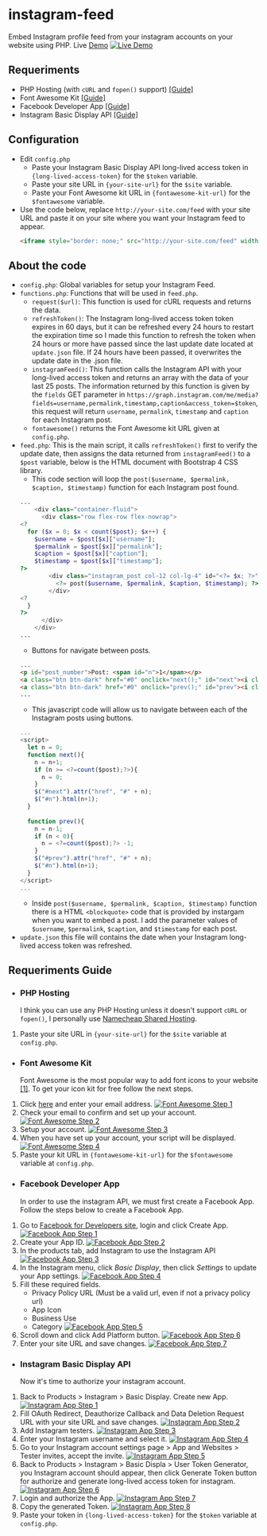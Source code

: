 # instagram-feed
Embed Instagram profile feed from your instagram accounts on your website using PHP.
Live [Demo](https://instagram-feed.yizack.com/demo/)
[![Live Demo](https://yizack.com/images/instagram-feed/font-awesome-1.jpg)](https://fontawesome.com/start)

## Requeriments
- PHP Hosting (with `cURL` and `fopen()` support) [[Guide]](#php-hosting)
- Font Awesome Kit [[Guide]](#font-awesome-kit)
- Facebook Developer App [[Guide]](#facebook-developer-app)
- Instagram Basic Display API [[Guide]](#instagram-basic-display-api)

## Configuration
- Edit `config.php`
  - Paste your Instagram Basic Display API long-lived access token in `{long-lived-access-token}` for the `$token` variable.
  - Paste your site URL in `{your-site-url}` for the `$site` variable.
  - Paste your Font Awesome kit URL in `{fontawesome-kit-url}` for the `$fontawesome` variable.
- Use the code below, replace `http://your-site.com/feed` with your site URL and paste it on your site where you want your Instagram feed to appear.
  ```html
  <iframe style="border: none;" src="http://your-site.com/feed" width="100%" height="745.4px"></iframe>
  ```

## About the code
- `config.php`: Global variables for setup your Instagram Feed.
- `functions.php`: Functions that will be used in `feed.php`.
  - `request($url)`: This function is used for cURL requests and returns the data.
  - `refreshToken()`:  The Instagram long-lived access token token expires in 60 days, but it can be refreshed every 24 hours to restart the expiration time so I made this function to refresh the token when 24 hours or more have passed since the last update date located at `update.json` file. If 24 hours have been passed, it overwrites the update date in the .json file.
  - `instagramFeed()`: This function calls the Instagram API with your long-lived access token and returns an array with the data of your last 25 posts. The information returned by this function is given by the `fields` GET parameter in `https://graph.instagram.com/me/media?fields=username,permalink,timestamp,caption&access_token=$token`, this request will return `username`, `permalink`, `timestamp` and `caption` for each Instagram post.
  - `fontawesome()` returns the Font Awesome kit URL given at `config.php`.
- `feed.php`: This is the main script, it calls `refreshToken()` first to verify the update date, then assigns the data returned from `instagramFeed()` to a `$post` variable, below is the HTML document with Bootstrap 4 CSS library.
  - This code section will loop the `post($username, $permalink, $caption, $timestamp)` function for each Instagram post found.
  ```php
  ...
      <div class="container-fluid">
        <div class="row flex-row flex-nowrap">
  <?
    for ($x = 0; $x < count($post); $x++) {
      $username = $post[$x]["username"];
      $permalink = $post[$x]["permalink"];
      $caption = $post[$x]["caption"];
      $timestamp = $post[$x]["timestamp"];
  ?>
          <div class="instagram_post col-12 col-lg-4" id="<?= $x; ?>">
            <?= post($username, $permalink, $caption, $timestamp); ?>
          </div>
  <?
    }
  ?>
        </div>
      </div>
  ...
  ```
  - Buttons for navigate between posts.
  ```html
  ...
  <p id="post_number">Post: <span id="n">1</span></p>
  <a class="btn btn-dark" href="#0" onclick="next();" id="next"><i class="fas fa-arrow-right"></i></a>
  <a class="btn btn-dark" href="#0" onclick="prev();" id="prev"><i class="fas fa-arrow-left"></i></a>
  ...
  ```
  - This javascript code will allow us to navigate between each of the Instagram posts using buttons.
  ```javascript
  ...
  <script>
    let n = 0;
    function next(){
      n = n+1;
      if (n >= <?=count($post);?>){
        n = 0;
      }
      $("#next").attr("href", "#" + n);
      $("#n").html(n+1);
    }
    
    function prev(){
      n = n-1;
      if (n < 0){
        n = <?=count($post);?> -1;
      }
      $("#prev").attr("href", "#" + n);
      $("#n").html(n+1);
    }
  </script>
  ...
  ```
  - Inside `post($username, $permalink, $caption, $timestamp)` function there is a HTML `<blockquote>` code that is provided by instargam when you want to embed a post. I add the parameter values of `$username`, `$permalink`, `$caption`, and `$timestamp` for each post.
- `update.json` this file will contains the date when your Instagram long-lived access token was refreshed.

## Requeriments Guide

- ### PHP Hosting
  I think you can use any PHP Hosting unless it doesn't support `cURL` or `fopen()`, I personally use [Namecheap Shared Hosting](https://www.namecheap.com/hosting/shared/).
1. Paste your site URL in `{your-site-url}` for the `$site` variable at `config.php`.

- ### Font Awesome Kit
  Font Awesome is the most popular way to add font icons to your website [[1]](https://www.ostraining.com/blog/general/font-awesome/).
  To get your icon kit for free follow the next steps.
1. Click [here](https://fontawesome.com/start) and enter your email address.
[![Font Awesome Step 1](https://yizack.com/images/instagram-feed/font-awesome-1.jpg)](https://fontawesome.com/start)
2. Check your email to confirm and set up your account.
[![Font Awesome Step 2](https://yizack.com/images/instagram-feed/font-awesome-2.jpg)](https://fontawesome.com/start)
3. Setup your account.
[![Font Awesome Step 3](https://yizack.com/images/instagram-feed/font-awesome-3.jpg)](https://fontawesome.com/start)
4. When you have set up your account, your script will be displayed.
[![Font Awesome Step 4](https://yizack.com/images/instagram-feed/font-awesome-4.jpg)](https://fontawesome.com/start)
5. Paste your kit URL in `{fontawesome-kit-url}` for the `$fontawesome` variable at `config.php`.

- ### Facebook Developer App
  In order to use the instagram API, we must first create a Facebook App. Follow the steps below to create a Facebook App.
1. Go to [Facebook for Developers site](https://developers.facebook.com/), login and click Create App.
[![Facebook App Step 1](https://yizack.com/images/instagram-feed/facebook-app-1.jpg)](https://developers.facebook.com/)
2. Create your App ID.
[![Facebook App Step 2](https://yizack.com/images/instagram-feed/facebook-app-2.jpg)](https://developers.facebook.com/)
3. In the products tab, add Instagram to use the Instagram API
[![Facebook App Step 3](https://yizack.com/images/instagram-feed/facebook-app-3.jpg)](https://developers.facebook.com/)
4. In the Instagram menu, click *Basic Display*, then click *Settings* to update your App settings.
[![Facebook App Step 4](https://yizack.com/images/instagram-feed/facebook-app-4.jpg)](https://developers.facebook.com/)
5. Fill these required fields.
    - Privacy Policy URL (Must be a valid url, even if not a privacy policy url)
    - App Icon
    - Business Use
    - Category
[![Facebook App Step 5](https://yizack.com/images/instagram-feed/facebook-app-5.jpg)](https://developers.facebook.com/)
6. Scroll down and click Add Platform button.
[![Facebook App Step 6](https://yizack.com/images/instagram-feed/facebook-app-6.jpg)](https://developers.facebook.com/)
7. Enter your site URL and save changes.
[![Facebook App Step 7](https://yizack.com/images/instagram-feed/facebook-app-7.jpg)](https://developers.facebook.com/)

- ### Instagram Basic Display API
  Now it's time to authorize your instagram account.
1. Back to Products > Instagram > Basic Display. Create new App.
[![Instagram App Step 1](https://yizack.com/images/instagram-feed/instagram-app-1.jpg)](https://developers.facebook.com/)
2. Fill OAuth Redirect, Deauthorize Callback and Data Deletion Request URL with your site URL and save changes.
[![Instagram App Step 2](https://yizack.com/images/instagram-feed/instagram-app-2.jpg)](https://developers.facebook.com/)
3. Add Instagram testers.
[![Instagram App Step 3](https://yizack.com/images/instagram-feed/instagram-app-3.jpg)](https://developers.facebook.com/)
4. Enter your Instagram username and select it.
[![Instagram App Step 4](https://yizack.com/images/instagram-feed/instagram-app-4.jpg)](https://developers.facebook.com/)
5. Go to your Instagram account settings page > App and Websites > Tester invites, accept the invite.
[![Instagram App Step 5](https://yizack.com/images/instagram-feed/instagram-app-5.jpg)](https://developers.facebook.com/)
6. Back to Products > Instagram > Basic Displa > User Token Generator, you Instagram account should appear, then click Generate Token button for authorize and generate long-lived access token for instagram.
[![Instagram App Step 6](https://yizack.com/images/instagram-feed/instagram-app-6.jpg)](https://developers.facebook.com/)
7. Login and authorize the App.
[![Instagram App Step 7](https://yizack.com/images/instagram-feed/instagram-app-7.jpg)](https://developers.facebook.com/)
8. Copy the generated Token.
[![Instagram App Step 8](https://yizack.com/images/instagram-feed/instagram-app-8.jpg)](https://developers.facebook.com/)
9. Paste your token in `{long-lived-access-token}` for the `$token` variable at `config.php`.